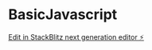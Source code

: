 # BasicJavascript

[Edit in StackBlitz next generation editor ⚡️](https://stackblitz.com/~/github.com/Rohitvish04/BasicJavascript)